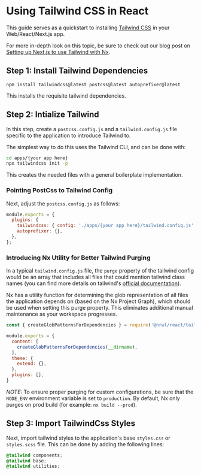 # Using Tailwind CSS in React

This guide serves as a quickstart to installing [Tailwind CSS](https://tailwindcss.com) in your Web/React/Next.js app.

For more in-depth look on this topic, be sure to check out our blog post on [Setting up Next.js to use Tailwind with Nx](https://blog.nrwl.io/setup-next-js-to-use-tailwind-with-nx-849b7e21d8d0).

## Step 1: Install Tailwind Dependencies

`npm install tailwindcss@latest postcss@latest autoprefixer@latest`

This installs the requisite tailwind dependencies.

## Step 2: Intialize Tailwind

In this step, create a `postcss.config.js` and a `tailwind.config.js` file specific to the application to introduce Tailwind to.

The simplest way to do this uses the Tailwind CLI, and can be done with:

```bash
cd apps/{your app here}
npx tailwindcss init -p
```

This creates the needed files with a general boilerplate implementation.

### Pointing PostCss to Tailwind Config

Next, adjust the `postcss.config.js` as follows:

```js
module.exports = {
  plugins: {
    tailwindcss: { config: './apps/{your app here}/tailwind.config.js' },
    autoprefixer: {},
  },
};
```

### Introducing Nx Utility for Better Tailwind Purging

In a typical `tailwind.config.js` file, the `purge` property of the tailwind config would be an array that includes all files that could mention tailwind class names (you can find more details on tailwind's [official documentation](https://tailwindcss.com/docs/optimizing-for-production#basic-usage)).

Nx has a utility function for determining the glob representation of all files the application depends on (based on the Nx Project Graph), which should be used when setting this purge property. This eliminates additional manual maintenance as your workspace progresses.

```js
const { createGlobPatternsForDependencies } = require('@nrwl/react/tailwind');

module.exports = {
  content: [
    createGlobPatternsForDependencies(__dirname),
  ],
  theme: {
    extend: {},
  },
  plugins: [],
}

```

_NOTE:_ To ensure proper purging for custom configurations, be sure that the `NODE_ENV` environment variable is set to `production`. By default, Nx only purges on prod build (for example: `nx build --prod`).

## Step 3: Import TailwindCss Styles

Next, import tailwind styles to the application's base `styles.css` or `styles.scss` file. This can be done by adding the following lines:

```css
@tailwind components;
@tailwind base;
@tailwind utilities;
```
